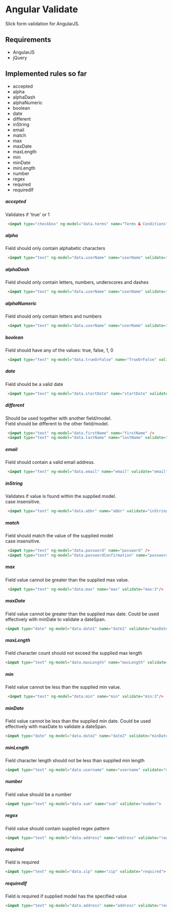 Angular Validate
============

Slick form validation for AngularJS.

Requirements
--------
* AngularJS
* jQuery

Implemented rules so far
-------
* accepted
* alpha
* alphaDash
* alphaNumeric
* boolean
* date
* different
* inString
* email
* match
* max
* maxDate
* maxLength
* min
* minDate
* minLength
* number
* regex
* required
* requiredIf

##### accepted
Validates if 'true' or 1
```html
 <input type="checkbox" ng-model="data.terms" name="Terms & Conditions" validate="accepted" />
```

##### alpha
Field should only contain alphabetic characters
```html
 <input type="text" ng-model="data.userName" name="userName" validate="alpha" />
```

##### alphaDash
Field should only contain letters, numbers, underscores and dashes
```html
 <input type="text" ng-model="data.userName" name="userName" validate="alphaDash" />
```

##### alphaNumeric
Field should only contain letters and numbers
```html
 <input type="text" ng-model="data.userName" name="userName" validate="alphaDash" />
```

##### boolean
Field should have any of the values: true, false, 1, 0
```html
 <input type="text" ng-model="data.trueOrFalse" name="TrueOrFalse" validate="boolean" />
``````

##### date
Field should be a valid date
```html
 <input type="text" ng-model="data.startDate" name="startDate" validate="date" />
```

##### different
Should be used together with another field/model.<br/>
Field should be different to the other field/model.
```html
 <input type="text" ng-model="data.firstName" name="firstName" />
 <input type="text" ng-model="data.lastName" name="lastName" validate="different:data.firstName" />
```

##### email
Field should contain a valid email address.
```html
 <input type="text" ng-model="data.email" name="email" validate="email">
```

##### inString
Validates if value is found within the supplied model. <br/>
case insensitive.
```html
 <input type="text" ng-model="data.abbr" name="abbr" validate="inString:data.fullText" />
```

##### match
Field should match the value of the supplied model <br/>
case insensitive.
```html
 <input type="text" ng-model="data.password" name="password" />
 <input type="text" ng-model="data.passwordConfirmation" name="passwordConfirmation" validate="match:data.password" />
```

##### max
Field value cannot be greater than the supplied max value.
```html
 <input type="text" ng-model="data.max" name="max" validate="max:3"/>
```

##### maxDate
Field value cannot be greater than the supplied max date.
Could be used effectively with minDate to validate a dateSpan.
```html
<input type="date" ng-model="data.date1" name="date1" validate="maxDate:data.date2">
```

##### maxLength
Field character count should not exceed the supplied max length
```html
<input type="text" ng-model="data.maxLength" name="maxLength" validate="maxLength:3">
```

##### min
Field value cannot be less than the supplied min value.
```html
 <input type="text" ng-model="data.min" name="min" validate="min:3"/>
```

##### minDate
Field value cannot be less than the supplied min date.
Could be used effectively with maxDate to validate a dateSpan.
```html
<input type="date" ng-model="data.date2" name="date2" validate="minDate:data.date1">
```

##### minLength
Field character length should not be less than supplied min length
```html
<input type="text" ng-model="data.username" name="username" validate="minLength:5">
```

##### number
Field value should be a number
```html
<input type="text" ng-model="data.sum" name="sum" validate="number">
```

##### regex
Field value should contain supplied regex pattern
```html
<input type="text" ng-model="data.address" name="address" validate="regex:[A-Z]">
```

##### required
Field is required
```html
<input type="text" ng-model="data.zip" name="zip" validate="required">
```

##### requiredIf
Field is required if supplied model has the specified value
```html
<input type="text" ng-model="data.address" name="address" validate="requiredIf:data.zip=12345">
```





